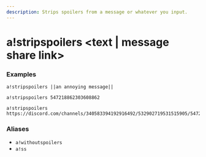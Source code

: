 ```yaml
---
description: Strips spoilers from a message or whatever you input.
---
```


# a!stripspoilers &lt;text \| message share link&gt;

### Examples

```text
a!stripspoilers ||an annoying message||
```

```text
a!stripspoilers 547218862303608862
```

```text
a!stripspoilers https://discord.com/channels/340583394192916492/532902719531515905/547218862303608862
```

### Aliases

* `a!withoutspoilers`
* `a!ss`

